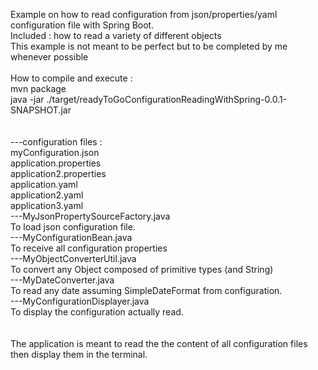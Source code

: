 Example on how to read configuration from json/properties/yaml configuration file with Spring Boot.<br/>
Included : how to read a variety of different objects<br/>
This example is not meant to be perfect but to be completed by me whenever possible<br/>
<br/>
How to compile and execute :<br/>
mvn package<br/>
java -jar ./target/readyToGoConfigurationReadingWithSpring-0.0.1-SNAPSHOT.jar
<br/>
<br/>
<br/>
---configuration files :<br/>
myConfiguration.json<br/>
application.properties<br/>
application2.properties<br/>
application.yaml<br/>
application2.yaml<br/>
application3.yaml<br/>
---MyJsonPropertySourceFactory.java<br/>
To load json configuration file.<br/>
---MyConfigurationBean.java<br/>
To receive all configuration properties<br/>
---MyObjectConverterUtil.java<br/>
To convert any Object composed of primitive types (and String)<br/>
---MyDateConverter.java<br/>
To read any date assuming SimpleDateFormat from configuration.<br/>
---MyConfigurationDisplayer.java<br/>
To display the configuration actually read.<br/>
<br/>
<br/>
The application is meant to read the the content of all configuration files then display them in the terminal.<br/>


